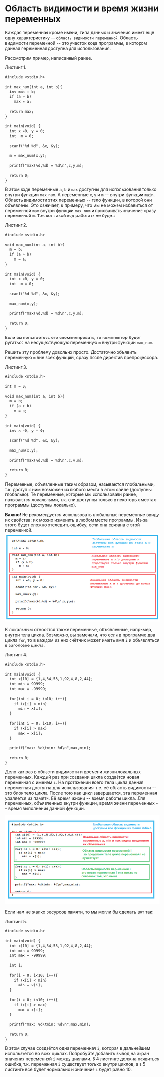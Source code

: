 # Область видимости и время жизни переменных

Каждая переменная кроме имени, типа данных и значения имеет ещё одну характеристику -- `область видимости переменной`. Область видимости переменной -- это участок кода программы, в котором данная переменная доступна для использования.

Рассмотрим пример, написанный ранее.

Листинг 1.

```
#include <stdio.h>

int max_num(int a, int b){
  int max = b;
  if (a > b)
    max = a;

  return max;
}

int main(void) {
  int x =0, y = 0;
  int  m = 0;

  scanf("%d %d", &x, &y);

  m = max_num(x,y);

  printf("max(%d,%d) = %d\n",x,y,m);

  return 0;
}
```

В этом коде переменные `a`, `b` и `max` доступны для использования только внутри функции `max_num`. А переменные `x`, `y` и `m` -- внутри функции `main`. Область видимости этих переменных -- тело функции, в которой они объявлены. Это означает, к примеру, что мы не можем избавиться от переменной `max` внутри функции `max_num` и присваивать значение сразу переменной `m`. Т.е. вот такой код работать не будет:

Листинг 2.

```
#include <stdio.h>

void max_num(int a, int b){
  m = b;
  if (a > b)
    m = a;
}

int main(void) {
  int x =0, y = 0;
  int  m = 0;

  scanf("%d %d", &x, &y);

  max_num(x,y);

  printf("max(%d,%d) = %d\n",x,y,m);

  return 0;
}
```

Если вы попытаетесь его скомпилировать, то компилятор будет ругаться на несуществующую переменную `m` внутри функции `max_num`.

Решить эту проблему довольно просто. Достаточно объявить переменную `m` вне всех функций, сразу после директив препроцессора.

Листинг 3.

```
#include <stdio.h>

int m = 0;

void max_num(int a, int b){
  m = b;
  if (a > b)
    m = a;
}

int main(void) {
  int x =0, y = 0;

  scanf("%d %d", &x, &y);

  max_num(x,y);

  printf("max(%d,%d) = %d\n",x,y,m);

  return 0;
}
```

Переменные, объявленные таким образом, называются глобальными, т.к. доступ к ним возможен из любого места в этом файле (доступны глобально). Те переменные, которые мы использовали ранее, называются локальными, т.к. они доступны только в некоторых местах программы (доступны локально).

**Важно!** Не рекомендуется использовать глобальные переменные ввиду их свойства: их можно изменить в любом месте программы. Из-за этого будет сложно отследить ошибку, если она связана с этой переменной.
![Область видимости переменных (глобальные и локальные)](./existspace2.png)

К локальным относятся также переменные, объявленные, например, внутри тела цикла. Возможно, вы замечали, что если в программе два цикла `for`, то в каждом из них счётчик может иметь имя `i` и объявляться в заголовке цикла.

Листинг 4.

```
#include <stdio.h>

int main(void) {
  int x[10] = {1,4,34,53,1,92,4,8,2,44};
  int min = 99999;
  int max = -99999;

  for(int i = 0; i<10; i++){
    if (x[i] < min)
      min = x[i];
  }

  for(int i = 0; i<10; i++){
    if (x[i] > max)
      max = x[i];
  }

  printf("max: %d\tmin: %d\n",max,min);

  return 0;
}
```

Дело как раз в области видимости и времени жизни локальных переменных. Каждый раз при создании цикла создаётся новая переменная с именем `i`. На протяжении всего тела цикла данная переменная доступна для использования, т.е. её область видимости -- это блок тело цикла. После того как цикл завершается, эта переменная удаляется из памяти. Её время жизни -- время работы цикла. Для переменных, объявленных внутри функции, время жизни переменных -- время выполнения данной функции.

![Область видимости переменных объявленных в цикле](./existspace1.png)

Если нам не жалко ресурсов памяти, то мы могли бы сделать вот так:

Листинг 5.

```
#include <stdio.h>

int main(void) {
  int x[10] = {1,4,34,53,1,92,4,8,2,44};
  int min = 99999;
  int max = -99999;

  int i;

  for(i = 0; i<10; i++){
    if (x[i] < min)
      min = x[i];
  }

  for(i = 0; i<10; i++){
    if (x[i] > max)
      max = x[i];
  }

  printf("max: %d\tmin: %d\n",max,min);

  return 0;
}
```

В этом случае создаётся одна переменная `i`, которая в дальнейшем используется во всех циклах. Попробуйте добавить вывод на экран значения переменной `i` между циклами. В 4 листинге должна появиться ошибка, т.к. переменная `i` существует только внутри циклов, а в 5 листинге всё будет нормально и значение `i` будет равно 10.
